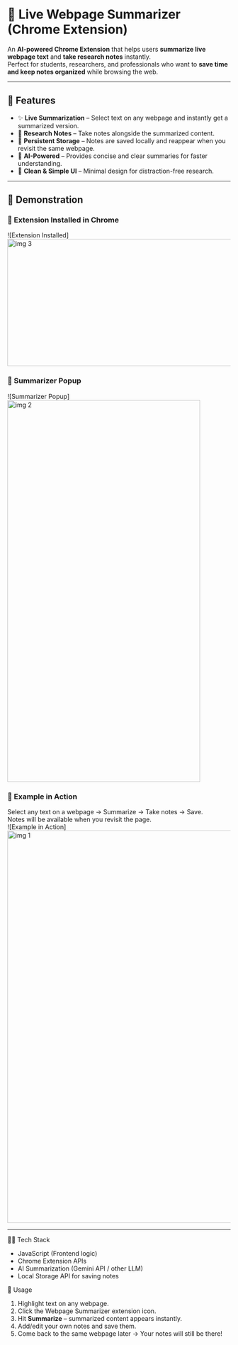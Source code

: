 # 📖 Live Webpage Summarizer (Chrome Extension)

An **AI-powered Chrome Extension** that helps users **summarize live webpage text** and **take research notes** instantly.  
Perfect for students, researchers, and professionals who want to **save time and keep notes organized** while browsing the web.

---

## 🚀 Features
- ✨ **Live Summarization** – Select text on any webpage and instantly get a summarized version.  
- 📝 **Research Notes** – Take notes alongside the summarized content.  
- 💾 **Persistent Storage** – Notes are saved locally and reappear when you revisit the same webpage.  
- 🤖 **AI-Powered** – Provides concise and clear summaries for faster understanding.  
- 🎨 **Clean & Simple UI** – Minimal design for distraction-free research.  

---

## 📸 Demonstration

### 🔹 Extension Installed in Chrome
![Extension Installed]<img width="515" height="287" alt="img 3" src="https://github.com/user-attachments/assets/61672f27-b735-4206-b3ca-93b62549d382" />

### 🔹 Summarizer Popup
![Summarizer Popup]<img width="435" height="862" alt="img 2" src="https://github.com/user-attachments/assets/a00e1c7f-1749-4e4d-b5e1-ae2ccf5cfea2" />

### 🔹 Example in Action
Select any text on a webpage → Summarize → Take notes → Save.  
Notes will be available when you revisit the page.  
![Example in Action]<img width="1527" height="886" alt="img 1" src="https://github.com/user-attachments/assets/94965c9b-6fe0-4d07-979a-6db98f3a97e6" />

---
🧑‍💻 Tech Stack
- JavaScript (Frontend logic)  
- Chrome Extension APIs  
- AI Summarization (Gemini API / other LLM)  
- Local Storage API for saving notes  

📌 Usage
1. Highlight text on any webpage.  
2. Click the Webpage Summarizer extension icon.  
3. Hit **Summarize** – summarized content appears instantly.  
4. Add/edit your own notes and save them.  
5. Come back to the same webpage later → Your notes will still be there!

